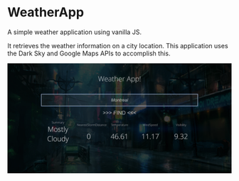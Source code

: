 # WeatherApp

A simple weather application using vanilla JS.

It retrieves the weather information on a city location.  This application uses the Dark Sky and Google Maps APIs to accomplish this.

![Desktop View](/img/desktop.png)
